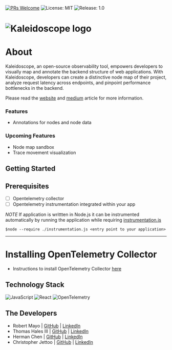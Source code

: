 [![PRs Welcome](https://img.shields.io/badge/PRs-welcome-purple.svg)](https://github.com/open-source-labs/Chronos)
![License: MIT](https://img.shields.io/badge/License-MIT-purple.svg)
![Release: 1.0](https://img.shields.io/badge/Release-12.0-purple)

# ![Kaleidoscope logo](./images/kaleidoscope.png)


# About 
Kaleidoscope, an open-source observability tool, empowers developers to visually map and annotate the backend structure of web applications. With Kaleidoscope, developers can create a distinctive node map of their project, analyze request latency across endpoints, and pinpoint performance bottlenecks in the backend.

Please read the [website](www.google.com) and [medium](https://medium.com/@rbrtm984/a8f0f763de83) article for more information.
### Features
- Annotations for nodes and node data

### Upcoming Features
- Node map sandbox
- Trace movement visualization
## Getting Started



## Prerequisites 
- [ ] Opentelemetry collector
- [ ] Opentelemetry instrumentation integrated within your app

*NOTE* If application is writtten in Node.js it can be instrumented automatically by running the application while requiring [instrumentation.js](https://github.com/oslabs-beta/Kaleidoscope/blob/dev/instrumentation.js)

```
$node --require ./instrumentation.js <entry point to your application>
```

___
# Installing OpenTelemetry Collector 
- Instructions to install OpenTelemetry Collector [here](https://opentelemetry.io/docs/collector/installation/)





## Technology Stack 
![JavaScript](https://img.shields.io/badge/javascript-%23323330.svg?style=for-the-badge&logo=javascript&logoColor=%23F7DF1E)
![React](https://img.shields.io/badge/React-20232A?style=for-the-badge&logo=react&logoColor=61DAFB)
![OpenTelemetry](https://img.shields.io/badge/OpenTelemetry-3d348b?style=for-the-badge&logo=opentelemetry&logoColor=white)

## The Developers 
- Robert Mayo | [GitHub](https://github.com/rbrtm984) | [LinkedIn](https://www.linkedin.com/in/robertcmayo/)
- Thomas Hales III | [GitHub](https://github.com/thalesIII) | [LinkedIn](https://www.linkedin.com/in/thomas-hales-35ab311a3/)
- Herman Chen | [GitHub](https://github.com/HermanChen4) | [LinkedIn](https://www.linkedin.com/in/herman-chen-839339240/)
- Christopher Jettoo | [GitHub](https://github.com/Christopher-Jettoo) | [LinkedIn](https://www.linkedin.com/in/christopher-j-1a240b169/)
